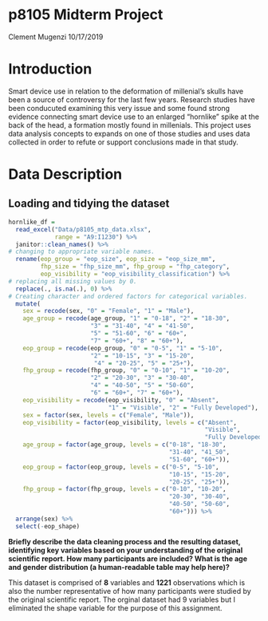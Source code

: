 p8105 Midterm Project
================
Clement Mugenzi
10/17/2019

# Introduction

Smart device use in relation to the deformation of millenial’s skulls
have been a source of controversy for the last few years. Research
studies have been conducuted examining this very issue and some found
strong evidence connecting smart device use to an enlarged “hornlike”
spike at the back of the head, a formation mostly found in millenials.
This project uses data analysis concepts to expands on one of those
studies and uses data collected in order to refute or support
conclusions made in that study.

# Data Description

## Loading and tidying the dataset

``` r
hornlike_df = 
  read_excel("Data/p8105_mtp_data.xlsx", 
             range = "A9:I1230") %>% 
  janitor::clean_names() %>% 
# changing to appropriate variable names.
  rename(eop_group = "eop_size", eop_size = "eop_size_mm",
         fhp_size = "fhp_size_mm", fhp_group = "fhp_category",
         eop_visibility = "eop_visibility_classification") %>%
# replacing all missing values by 0.
  replace(., is.na(.), 0) %>% 
# Creating character and ordered factors for categorical variables.
  mutate(
    sex = recode(sex, "0" = "Female", "1" = "Male"),
    age_group = recode(age_group, "1" = "0-18", "2" = "18-30", 
                       "3" = "31-40", "4" = "41-50",
                       "5" = "51-60", "6" = "60+",
                       "7" = "60+", "8" = "60+"),
    eop_group = recode(eop_group, "0" = "0-5", "1" = "5-10", 
                       "2" = "10-15", "3" = "15-20",
                        "4" = "20-25", "5" = "25+"),
    fhp_group = recode(fhp_group, "0" = "0-10", "1" = "10-20",
                       "2" = "20-30", "3" = "30-40", 
                       "4" = "40-50", "5" = "50-60",
                       "6" = "60+", "7" = "60+"),
    eop_visibility = recode(eop_visibility, "0" = "Absent",
                            "1" = "Visible", "2" = "Fully Developed"),
    sex = factor(sex, levels = c("Female", "Male")),
    eop_visibility = factor(eop_visibility, levels = c("Absent",
                                                       "Visible",
                                                       "Fully Developed")),
    age_group = factor(age_group, levels = c("0-18", "18-30",
                                             "31-40", "41_50",
                                             "51-60", "60+")),
    eop_group = factor(eop_group, levels = c("0-5", "5-10",
                                             "10-15", "15-20",
                                             "20-25", "25+")),
    fhp_group = factor(fhp_group, levels = c("0-10", "10-20",
                                             "20-30", "30-40",
                                             "40-50", "50-60",
                                             "60+"))) %>% 
  arrange(sex) %>%
  select(-eop_shape)
```

**Briefly describe the data cleaning process and the resulting dataset,
identifying key variables based on your understanding of the original
scientific report. How many participants are included? What is the age
and gender distribution (a human-readable table may help here)?**

This dataset is comprised of **8** variables and **1221** observations
which is also the number representative of how many participants were
studied by the original scientific report. The orginal dataset had 9
variables but I eliminated the shape variable for the purpose of this
assignment.

